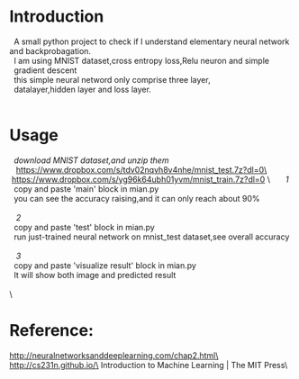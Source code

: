 # Introduction
    A small python project to check if I understand elementary neural network \
and backprobagation.\
    I am using MNIST dataset,cross entropy loss,Relu neuron and simple \
    gradient descent\
    this simple neural netword only comprise three layer,\
    datalayer,hidden layer and loss layer.\
    
    
# Usage
    *download MNIST dataset,and unzip them*\
    https://www.dropbox.com/s/tdv02nqvh8v4nhe/mnist_test.7z?dl=0\
    https://www.dropbox.com/s/yg96k64ubh01yvm/mnist_train.7z?dl=0 \   
    *1*\
    copy and paste 'main' block in mian.py\
    you can see the accuracy raising,and it can only reach about 90%\
    \
    *2*\
    copy and paste 'test' block in mian.py\
    run just-trained neural network on mnist_test dataset,see overall accuracy\
    \
    *3*\
    copy and paste 'visualize result' block in mian.py\
    It will show both image and predicted result\
\
\
# Reference:
http://neuralnetworksanddeeplearning.com/chap2.html\
http://cs231n.github.io/\
Introduction to Machine Learning | The MIT Press\













